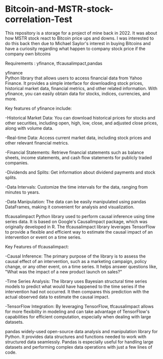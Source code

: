 # Bitcoin-and-MSTR-stock-correlation-Test
This repository is a storage for a project of mine back in 2022. It was about how MSTR stock react to Bitcoin price ups and downs. I was interested to do this back then due to Michael Saylor's interest in buying Bitcoins and have a curiosity regarding what happen to company stock price if the company own bitcoins

Requirements :
yfinance, tfcausalimpact,pandas

yfinance  
Python library that allows users to access financial data from Yahoo Finance. It provides a simple interface for downloading stock prices, historical market data, financial metrics, and other related information. With yfinance, you can easily obtain data for stocks, indices, currencies, and more.

Key features of yfinance include:

-Historical Market Data: You can download historical prices for stocks and other securities, including open, high, low, close, and adjusted close prices, along with volume data.

-Real-time Data: Access current market data, including stock prices and other relevant financial metrics.

-Financial Statements: Retrieve financial statements such as balance sheets, income statements, and cash flow statements for publicly traded companies.

-Dividends and Splits: Get information about dividend payments and stock splits.

-Data Intervals: Customize the time intervals for the data, ranging from minutes to years.

-Data Manipulation: The data can be easily manipulated using pandas DataFrames, making it convenient for analysis and visualization.


tfcausalimpact 
Python library used to perform causal inference using time series data. It is based on Google's CausalImpact package, which was originally developed in R. The tfcausalimpact library leverages TensorFlow to provide a flexible and efficient way to estimate the causal impact of an intervention or event on a time series.

Key Features of tfcausalimpact:

-Causal Inference: The primary purpose of the library is to assess the causal effect of an intervention, such as a marketing campaign, policy change, or any other event, on a time series. It helps answer questions like, "What was the impact of a new product launch on sales?"

-Time Series Analysis: The library uses Bayesian structural time series models to predict what would have happened to the time series if the intervention had not occurred. It then compares this prediction with the actual observed data to estimate the causal impact.

-TensorFlow Integration: By leveraging TensorFlow, tfcausalimpact allows for more flexibility in modeling and can take advantage of TensorFlow's capabilities for efficient computation, especially when dealing with large datasets.

pandas
widely-used open-source data analysis and manipulation library for Python. It provides data structures and functions needed to work with structured data seamlessly. Pandas is especially useful for handling large datasets and performing complex data operations with just a few lines of code.

